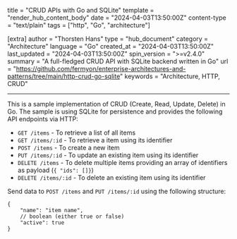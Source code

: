 title = "CRUD APIs with Go and SQLite"
template = "render_hub_content_body"
date = "2024-04-03T13:50:00Z"
content-type = "text/plain"
tags = ["http", "Go", "architecture"]

[extra]
author = "Thorsten Hans"
type = "hub_document"
category = "Architecture"
language = "Go"
created_at = "2024-04-03T13:50:00Z"
last_updated = "2024-04-03T13:50:00Z"
spin_version = ">=v2.4.0"
summary = "A full-fledged CRUD API with SQLite backend written in Go"
url = "https://github.com/fermyon/enterprise-architectures-and-patterns/tree/main/http-crud-go-sqlite"
keywords = "Architecture, HTTP, CRUD"

---

This is a sample implementation of CRUD (Create, Read, Update, Delete) in Go. The sample is using SQLite for persistence and provides the following API endpoints via HTTP:

- `GET /items` - To retrieve a list of all items
- `GET /items/:id` - To retrieve a item using its identifier
- `POST /items` - To create a new item
- `PUT /items/:id` - To update an existing item using its identifier
- `DELETE /items` - To delete multiple items providing an array of identifiers as payload (`{ "ids": []}`)
- `DELETE /items/:id` - To delete an existing item using its identifier

Send data to `POST /items` and `PUT /items/:id` using the following structure:

```jsonc
{
    "name": "item name",
    // boolean (either true or false)
    "active": true
}
```